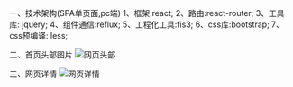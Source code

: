 一、技术架构(SPA单页面,pc端)
1、框架:react;
2、路由:react-router;
3、工具库: jquery;
4、组件通信:reflux;
5、工程化工具:fis3;
6、css库:bootstrap;
7、css预编译: less;

二、首页头部图片
![网页头部](https://github.com/hjm844091272/portalSite/img/header.jpg)

三、网页详情
![网页详情](https://github.com/hjm844091272/portalSite/img/detali.jpg)